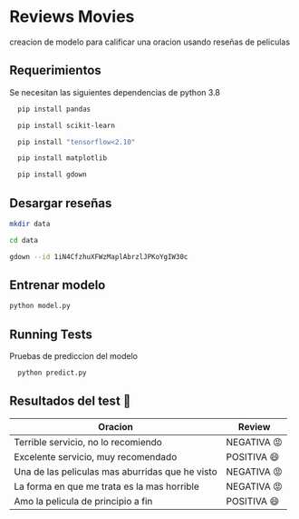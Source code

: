 # Reviews Movies

creacion de modelo para calificar una oracion
usando reseñas de peliculas

## Requerimientos

Se necesitan las siguientes dependencias de python 3.8

```bash
  pip install pandas
```

```bash
  pip install scikit-learn
```

```bash
  pip install "tensorflow<2.10"
```

```bash
  pip install matplotlib
```

```bash
  pip install gdown


```

## Desargar reseñas

```bash
mkdir data

cd data
```

```bash
gdown --id 1iN4CfzhuXFWzMaplAbrzlJPKoYgIW30c
```

## Entrenar modelo

```bash
python model.py
```

## Running Tests

Pruebas de prediccion del modelo

```bash
  python predict.py
```

## Resultados del test 🚀

| Oracion                                         | Review      |
| ----------------------------------------------- | ----------- |
| Terrible servicio, no lo recomiendo             | NEGATIVA 😡 |
| Excelente servicio, muy recomendado             | POSITIVA 😄 |
| Una de las peliculas mas aburridas que he visto | NEGATIVA 😡 |
| La forma en que me trata es la mas horrible     | NEGATIVA 😡 |
| Amo la pelicula de principio a fin              | POSITIVA 😄 |
